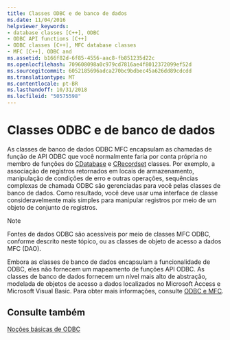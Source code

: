 ```yaml
---
title: Classes ODBC e de banco de dados
ms.date: 11/04/2016
helpviewer_keywords:
- database classes [C++], ODBC
- ODBC API functions [C++]
- ODBC classes [C++], MFC database classes
- MFC [C++], ODBC and
ms.assetid: b166f82d-6f85-4556-aac8-fb851235d22c
ms.openlocfilehash: 709608098a0c979cd7816ae4f8012372099ef52d
ms.sourcegitcommit: 6052185696adca270bc9bdbec45a626dd89cdcdd
ms.translationtype: MT
ms.contentlocale: pt-BR
ms.lasthandoff: 10/31/2018
ms.locfileid: "50575598"
---
```

# <a name="odbc-and-the-database-classes"></a>Classes ODBC e de banco de dados

As classes de banco de dados ODBC MFC encapsulam as chamadas de função de API ODBC que você normalmente faria por conta própria no membro de funções do [CDatabase](../../mfc/reference/cdatabase-class.md) e [CRecordset](../../mfc/reference/crecordset-class.md) classes. Por exemplo, a associação de registros retornados em locais de armazenamento, manipulação de condições de erro e outras operações, sequências complexas de chamada ODBC são gerenciadas para você pelas classes de banco de dados. Como resultado, você deve usar uma interface de classe consideravelmente mais simples para manipular registros por meio de um objeto de conjunto de registros.

> [!NOTE]
>  Fontes de dados ODBC são acessíveis por meio de classes MFC ODBC, conforme descrito neste tópico, ou as classes de objeto de acesso a dados MFC (DAO).

Embora as classes de banco de dados encapsulam a funcionalidade de ODBC, eles não fornecem um mapeamento de funções API ODBC. As classes de banco de dados fornecem um nível mais alto de abstração, modelada de objetos de acesso a dados localizados no Microsoft Access e Microsoft Visual Basic. Para obter mais informações, consulte [ODBC e MFC](../../data/odbc/odbc-and-mfc.md).

## <a name="see-also"></a>Consulte também

[Noções básicas de ODBC](../../data/odbc/odbc-basics.md)